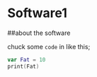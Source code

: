 # Software1
##about the software

chuck some `code` in like this;

```swift
var Fat = 10
print(Fat)
```
